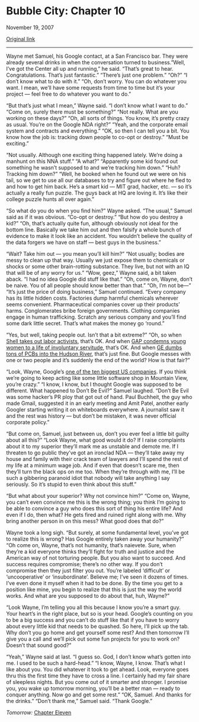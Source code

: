 Bubble City: Chapter 10
=======================

November 19, 2007

[Original link](http://www.aaronsw.com/weblog/bubblecity10)

* * * * *

Wayne met Samuel, his Google contact, at a San Francisco bar. They were
already several drinks in when the conversation turned to
business.”Well, I’ve got the Center all up and running,” he said.
“That’s great to hear. Congratulations. That’s just fantastic.” “There’s
just one problem.” “Oh?” “I don’t know what to do with it.” “Oh, don’t
worry. You can do whatever you want. I mean, we’ll have some requests
from time to time but it’s your project — feel free to do whatever you
want to do.”

“But that’s just what I mean,” Wayne said. “I don’t know what I want to
do.” “Come on, surely there must be something?” “Not really. What are
you working on these days?” “Oh, all sorts of things. You know, it’s
pretty crazy as usual. You’re on the Google NDA right?” “Yeah, and the
corporate email system and contracts and everything.” “OK, so then I can
tell you a bit. You know how the job is: tracking down people to co-opt
or destroy.” “Must be exciting.”

“Not usually. Although one exciting thing happened lately. We’re doing a
manhunt on this NNA stuff.” “A what?” “Apparently some kid found out
something he wasn’t supposed to and we’re tracking him down.” “Huh?
Tracking him down?” “Well, he booked when he found out we were on his
tail, so we get to use all our databases to try and figure out where he
fled to and how to get him back. He’s a smart kid — MIT grad, hacker,
etc. — so it’s actually a really fun puzzle. The guys back at HQ are
loving it. It’s like their college puzzle hunts all over again.”

“So what do you do when you find him?” Wayne asked. “The usual,” Samuel
said as if it was obvious. “Co-opt or destroy.” “But how do you destroy
a kid?” “Oh, that’s actually quite fun, although obviously not ideal for
the bottom line. Basically we take him out and then falsify a whole
bunch of evidence to make it look like an accident. You wouldn’t believe
the quality of the data forgers we have on staff — best guys in the
business.”

“Wait? Take him out — you mean you’ll kill him?” “Not usually; bodies
are messy to clean up that way. Usually we just expose them to chemicals
or shocks or some other brain-rotting substance. They live, but not with
an IQ that will be of any worry for us.” “Wow, geez,” Wayne said, a bit
taken aback. “I had no idea Google did stuff like that.” “Oh, come on,
Wayne, don’t be naive. You of all people should know better than that.”
“Oh, I’m not be—” “It’s just the price of doing business,” Samuel
continued. “Every company has its little hidden costs. Factories dump
harmful chemicals wherever seems convenient. Pharmaceutical companies
cover up their products’ harms. Conglomerates bribe foreign governments.
Clothing companies engage in human trafficking. Scratch any serious
company and you’ll find some dark little secret. That’s what makes the
money go ‘round.”

“Yes, but well, taking people out. Isn’t that a bit extreme?” “Oh, so
when [Shell takes out labor
activists](http://en.wikipedia.org/wiki/Ken_Saro-Wiwa), that’s OK. And
when [GAP condemns young women to a life of involuntary
servitude](http://www.coopamerica.org/programs/rs/profile.cfm?id=229),
that’s OK. And when [GE dumbs tons of PCBs into the Hudson
River](http://www.cleanupge.org/), that’s just fine. But Google messes
with one or two people and it’s suddenly the end of the world? How is
that fair?”

“Look, Wayne, Google’s [one of the ten biggest US
companies](http://bigpicture.typepad.com/comments/2007/11/google-5-us-mar.html).
If you think we’re going to keep acting like some little software shop
in Mountain View, you’re crazy.” “I know, I know, but I thought Google
was supposed to be different. What happened to Don’t Be Evil?” Samuel
laughed. “Don’t Be Evil was some hacker’s PR ploy that got out of hand.
Paul Buchheit, the guy who made Gmail, suggested it in an early meeting
and Amit Patel, another early Googler starting writing it on whiteboards
everywhere. A journalist saw it and the rest was history — but don’t be
mistaken, it was never official corporate policy.”

“But come on, Samuel, just between us, don’t you ever feel a little bit
guilty about all this?” “Look Wayne, what good would it do? If I raise
complaints about it to my superior they’ll mark me as unstable and
demote me. If I threaten to go public they’ve got an ironclad NDA —
they’ll take away my house and family with their crack team of lawyers
and I’ll spend the rest of my life at a minimum wage job. And if even
that doesn’t scare me, then they’ll turn the black ops on me too. When
they’re through with me, I’ll be such a gibbering paranoid idiot that
nobody will take anything I say seriously. So it’s stupid to even think
about this stuff.”

“But what about your superior? Why not convince him?” “Come on, Wayne,
you can’t even convince me this is the wrong thing; you think I’m going
to be able to convince a guy who does this sort of thing his entire
life? And even if I do, then what? He gets fired and ruined right along
with me. Why bring another person in on this mess? What good does that
do?”

Wayne took a long sigh. “But surely, at some fundamental level, you’ve
got to realize this is wrong? Has Google entirely taken away your
humanity?” “Oh come on, Wayne, that’s not humanity, that’s naievete.
Sure, when they’re a kid everyone thinks they’ll fight for truth and
justice and the American way of not torturing people. But you also want
to succeed. And success requires compromise; there’s no other way. If
you don’t compromise then they just filter you out. You’re labeled
‘difficult’ or ‘uncooperative’ or ‘insubordinate’. Believe me; I’ve seen
it dozens of times. I’ve even done it myself when it had to be done. By
the time you get to a position like mine, you begin to realize that this
is just the way the world works. And what are you supposed to do about
that, huh, Wayne?”

“Look Wayne, I’m telling you all this because I know you’re a smart guy.
Your heart’s in the right place, but so is your head. Google’s counting
on you to be a big success and you can’t do stuff like that if you have
to worry about every little kid that needs to be quashed. So here, I’ll
pick up the tab. Why don’t you go home and get yourself some rest? And
then tomorrow I’ll give you a call and we’ll pick out some fun projects
for you to work on? Doesn’t that sound good?”

“Yeah,” Wayne said at last. “I guess so. God, I don’t know what’s gotten
into me. I used to be such a hard-head.” “I know, Wayne, I know. That’s
what I like about you. You did whatever it took to get ahead. Look,
everyone goes thru this the first time they have to cross a line. I
certainly had my fair share of sleepless nights. But you come out of it
smarter and stronger. I promise you, you wake up tomorrow morning,
you’ll be a better man — ready to conquer anything. Now go and get some
rest.” “OK, Samuel. And thanks for the drinks.” “Don’t thank me,” Samuel
said. “Thank Google.”

*Tomorrow:* [Chapter Eleven](http://aaronsw.com/weblog/bubblecity11)
